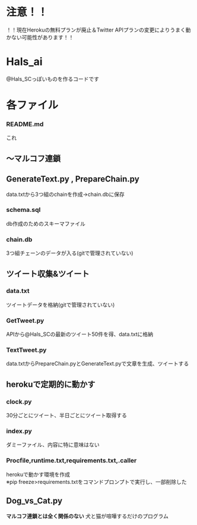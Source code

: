 # 注意！！
！！現在Herokuの無料プランが廃止＆Twitter APIプランの変更によりうまく動かない可能性があります！！

# Hals_ai
@Hals_SCっぽいものを作るコードです

# 各ファイル
### README.md
これ

## ～マルコフ連鎖
## GenerateText.py , PrepareChain.py
data.txtから3つ組のchainを作成→chain.dbに保存

### schema.sql
db作成のためのスキーマファイル

### chain.db
3つ組チェーンのデータが入る(gitで管理されていない)

## ツイート収集&ツイート
### data.txt
ツイートデータを格納(gitで管理されていない)

### GetTweet.py
APIから@Hals_SCの最新のツイート50件を得、data.txtに格納

### TextTweet.py
data.txtからPrepareChain.pyとGenerateText.pyで文章を生成、ツイートする

## herokuで定期的に動かす
### clock.py
30分ごとにツイート、半日ごとにツイート取得する

### index.py
ダミーファイル、内容に特に意味はない

### Procfile,runtime.txt,requirements.txt,.caller
herokuで動かす環境を作成  
※pip freeze>requirements.txtをコマンドプロンプトで実行し、一部削除した

## Dog_vs_Cat.py
**マルコフ連鎖とは全く関係のない** 犬と猫が喧嘩するだけのプログラム
